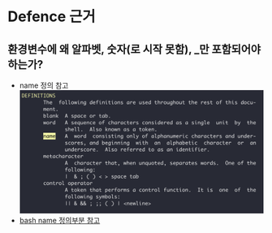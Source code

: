 # Defence 근거

## 환경변수에 왜 알파벳, 숫자(로 시작 못함), _만 포함되어야 하는가?
- name 정의 참고
  ![bash_definition](img/bash_definition.png)
- [bash name 정의부분 참고](https://www.gnu.org/savannah-checkouts/gnu/bash/manual/bash.html#Definitions)
